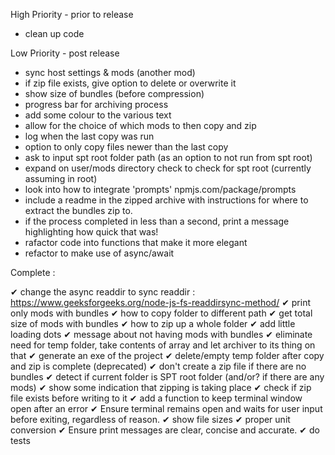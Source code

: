 High Priority - prior to release

- clean up code

Low Priority - post release

- sync host settings & mods (another mod)
- if zip file exists, give option to delete or overwrite it
- show size of bundles (before compression)
- progress bar for archiving process
- add some colour to the various text
- allow for the choice of which mods to then copy and zip
- log when the last copy was run
- option to only copy files newer than the last copy
- ask to input spt root folder path (as an option to not run from spt root)
- expand on user/mods directory check to check for spt root (currently assuming in root)
- look into how to integrate 'prompts' npmjs.com/package/prompts
- include a readme in the zipped archive with instructions for where to extract the bundles zip to.
- if the process completed in less than a second, print a message highlighting how quick that was!
- rafactor code into functions that make it more elegant
- refactor to make use of async/await

Complete :

✔ change the async readdir to sync readdir : <https://www.geeksforgeeks.org/node-js-fs-readdirsync-method/>
✔ print only mods with bundles
✔ how to copy folder to different path
✔ get total size of mods with bundles
✔ how to zip up a whole folder
✔ add little loading dots
✔ message about not having mods with bundles
✔ eliminate need for temp folder, take contents of array and let archiver to its thing on that
✔ generate an exe of the project
✔ delete/empty temp folder after copy and zip is complete (deprecated)
✔ don't create a zip file if there are no bundles
✔ detect if current folder is SPT root folder (and/or? if there are any mods)
✔ show some indication that zipping is taking place
✔ check if zip file exists before writing to it
✔ add a function to keep terminal window open after an error
✔ Ensure terminal remains open and waits for user input before exiting, regardless of reason.
✔ show file sizes
✔ proper unit conversion
✔ Ensure print messages are clear, concise and accurate.
✔ do tests
